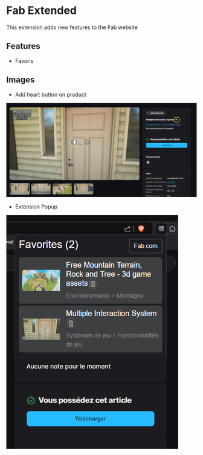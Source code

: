 # Fab Extended
This extension adds new features to the Fab website

## Features
- Favoris

## Images
- Add heart button on product
  
![Add heart button on product](images/readme1.png)
- Extension Popup
  
![Extension Popup](images/readme2.png)
